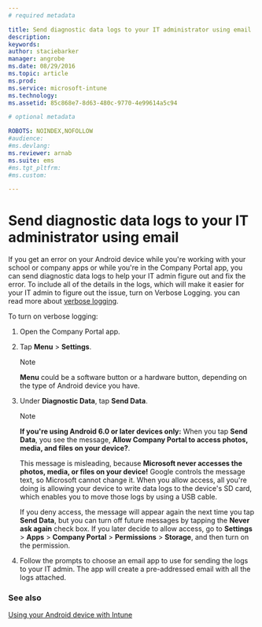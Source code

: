 ```yaml
---
# required metadata

title: Send diagnostic data logs to your IT administrator using email | Microsoft Intune
description:
keywords:
author: staciebarker
manager: angrobe
ms.date: 08/29/2016
ms.topic: article
ms.prod:
ms.service: microsoft-intune
ms.technology:
ms.assetid: 85c868e7-8d63-480c-9770-4e99614a5c94

# optional metadata

ROBOTS: NOINDEX,NOFOLLOW
#audience:
#ms.devlang:
ms.reviewer: arnab
ms.suite: ems
#ms.tgt_pltfrm:
#ms.custom:

---
```



# Send diagnostic data logs to your IT administrator using email

If you get an error on your Android device while you're working with your school or company apps or while you're in the Company Portal app, you can send diagnostic data logs  to help your IT admin figure out and fix the error. To include all of the details in the logs, which will make it easier for your IT admin to figure out the issue, turn on Verbose Logging. you can read more about [verbose logging](use-verbose-logging-to-help-your-it-administrator-fix-device-issues-android.md).

To turn on verbose logging:

1.  Open the Company Portal app.

2.  Tap **Menu** &gt;  **Settings**.

	> [!NOTE]
	> **Menu** could be a software button or a hardware button, depending on the type of Android device you have.

3.  Under **Diagnostic Data**, tap **Send Data**.

	> [!NOTE]
	> **If you're using Android 6.0 or later devices only:**  When you tap **Send Data**, you see the message, **Allow Company Portal to access photos, media, and files on your device?**.

	This message is misleading, because **Microsoft never accesses the photos, media, or files on your device!** Google controls the message text, so Microsoft cannot change it.  When you allow access, all you're doing is allowing your device to write data logs to the device's SD card, which enables you to move those logs by using a USB cable.

	If you deny access, the message will appear again the next time you tap  **Send Data**, but you can turn off future messages by tapping the **Never ask again** check box.  If you later decide to allow access, go to **Settings** &gt; **Apps** &gt; **Company Portal** &gt; **Permissions** &gt; **Storage**, and then turn on the permission.

4.  Follow the prompts to choose an email app to use for sending the logs to your IT admin. The app will create a pre-addressed email with all the logs attached.


### See also
[Using your Android device with Intune](using-your-android-device-with-intune.md)

